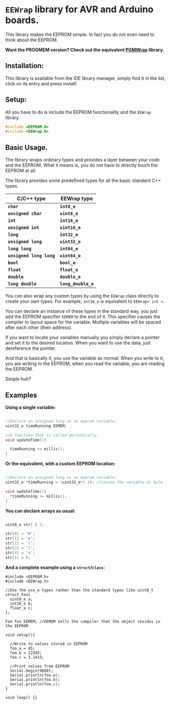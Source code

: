 # `EEWrap` library for AVR and Arduino boards.

This library makes the EEPROM simple. In fact you do not even need to think about the EEPROM.

**Want the PROGMEM version? Check out the equivalent [PGMWrap](https://github.com/Chris--A/PGMWrap) library.**

## Installation:

This library is available from the IDE library manager, simply find it in the list, click on its entry and press install!

## Setup:

All you have to do is include the EEPROM functionality and the `EEWrap` library.

```C++
#include <EEPROM.h>
#include <EEWrap.h>
```

## Basic Usage.

The library wraps ordinary types and provides a layer between your code and the EEPROM.
What it means is, you do not have to directly touch the EEPROM at all.

The library provides some predefined types for all the basic standard C++ types.

C/C++ type | EEWrap type
------------ | -------------
**`char`** | **`int8_e`**
**`unsigned char`** | **`uint8_e`**
**`int`** | **`int16_e`**
**`unsigned int`** | **`uint16_e`**
**`long`** | **`int32_e`**
**`unsigned long`** | **`uint32_e`**
**`long long`** | **`int64_e`**
**`unsigned long long`** | **`uint64_e`**
**`bool`** | **`bool_e`**
**`float`** | **`float_e`**
**`double`** | **`double_e`**
**`long double`** | **`long_double_e`**

You can also wrap any custom types by using the `EEWrap` class directly to create your own types.
For example, `int16_e` is equivalent to `EEWrap< int >`.

You can declare an instance of these types in the standard way, you just add the EEPROM specifier `EEMEM` to the end of it.
This specifier causes the compiler to layout space for the variable. Multiple variables will be spaced after each other (their address).

If you want to locate your variables manually you simply declare a pointer and set it to the desired location. When you want to use the data, just dereference the pointer.

And that is basically it, you use the variable as normal: When you write to it, you are writing to the EEPROM, when you read the variable, you are reading the EEPROM.

Simple huh?

## Examples

**Using a single variable:**

```C++

//Declare an unsigned long as an eeprom variable.
uint32_e timeRunning EEMEM;

//A function that is called periodically.
void updateTime(){

  timeRunning += millis();
}
```

**Or the equivalent, with a custom EEPROM location:**
```C++

//Declare an unsigned long as an eeprom variable.
uint32_e *timeRunning = (uint32_e*) 14; //Locate the variable at byte 15.

void updateTime(){
  *timeRunning += millis();
}
```

**You can declare arrays as usual:**

```C++

uint8_e str[ 6 ];

str[0] = 'H';
str[1] = 'e';
str[2] = 'l';
str[2] = 'l';
str[4] = 'o';
str[5] = 0;
```

**And a complete example using a `struct`/`class`:**

```arduino
#include <EEPROM.h>
#include <EEWrap.h>

//Use the xxx_e types rather than the standard types like uint8_t
struct Foo{
  uint8_e a;
  int16_e b;
  float_e c;
};

Foo foo EEMEM; //EEMEM tells the compiler that the object resides in the EEPROM

void setup(){

  //Write to values stored in EEPROM
  foo.a = 45;
  foo.b = 12345;
  foo.c = 3.1415;

  //Print values from EEPROM
  Serial.begin(9600);
  Serial.println(foo.a);
  Serial.println(foo.b);
  Serial.println(foo.c);
}

void loop() {}
```
